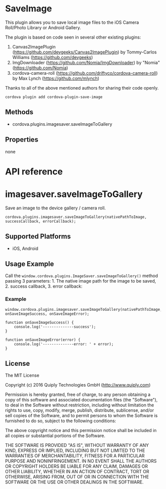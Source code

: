 SaveImage
======

This plugin allows you to save local image files to the iOS Camera Roll/Photo Library or Android Gallery.

The plugin is based on code seen in several other existing plugins:

1. Canvas2ImagePlugin (https://github.com/devgeeks/Canvas2ImagePlugin) by Tommy-Carlos Williams (https://github.com/devgeeks)
2. ImgDownloader (https://github.com/Nomia/ImgDownloader) by "Nomia" (https://github.com/Nomia)
3. cordova-camera-roll (https://github.com/driftyco/cordova-camera-roll) by Max Lynch (https://github.com/mlynch)

Thanks to all of the above mentioned authors for sharing their code openly.

    cordova plugin add cordova-plugin-save-image

Methods
-------

- cordova.plugins.imagesaver.saveImageToGallery

Properties
--------

none

# API reference

imagesaver.saveImageToGallery
===========================================

Save an image to the device gallery / camera roll.

    cordova.plugins.imagesaver.saveImageToGallery(nativePathToImage, successCallback, errorCallback);

Supported Platforms
-------------------

- iOS, Android

Usage Example
--------------

Call the `window.cordova.plugins.ImageSaver.saveImageToGallery()` method passing 3 parameters: 1. The native image path for the image to be saved, 2. success callback, 3. error callback:

### Example
```
window.cordova.plugins.imagesaver.saveImageToGallery(nativePathToImage, onSaveImageSuccess, onSaveImageError);
                                            
function onSaveImageSuccess() {
    console.log('--------------success');
}
                                            
function onSaveImageError(error) {
    console.log('--------------error: ' + error);
}
```

## License

The MIT License

Copyright (c) 2016 Quiply Technologies GmbH (http://www.quiply.com)

Permission is hereby granted, free of charge, to any person obtaining a copy of this software and associated documentation files (the "Software"), to deal in the Software without restriction, including without limitation the rights to use, copy, modify, merge, publish, distribute, sublicense, and/or sell copies of the Software, and to permit persons to whom the Software is furnished to do so, subject to the following conditions:

The above copyright notice and this permission notice shall be included in all copies or substantial portions of the Software.

THE SOFTWARE IS PROVIDED "AS IS", WITHOUT WARRANTY OF ANY KIND, EXPRESS OR IMPLIED, INCLUDING BUT NOT LIMITED TO THE WARRANTIES OF MERCHANTABILITY, FITNESS FOR A PARTICULAR PURPOSE AND NONINFRINGEMENT. IN NO EVENT SHALL THE AUTHORS OR COPYRIGHT HOLDERS BE LIABLE FOR ANY CLAIM, DAMAGES OR OTHER LIABILITY, WHETHER IN AN ACTION OF CONTRACT, TORT OR OTHERWISE, ARISING FROM, OUT OF OR IN CONNECTION WITH THE SOFTWARE OR THE USE OR OTHER DEALINGS IN THE SOFTWARE.
